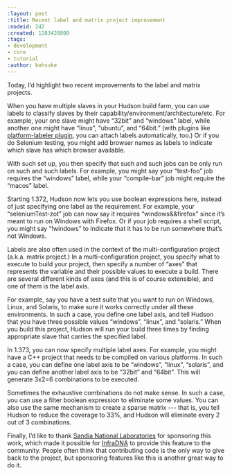 ```yaml
---
:layout: post
:title: Recent label and matrix project improvement
:nodeid: 242
:created: 1283428800
:tags:
- development
- core
- tutorial
:author: kohsuke
---
```

Today, I’d highlight two recent improvements to the label and matrix projects.

When you have multiple slaves in your Hudson build farm, you can use labels to classify slaves by their capability/environment/architecture/etc. For example, your one slave might have “32bit” and “windows” label, while another one might have “linux”, “ubuntu”, and “64bit.” (with plugins like <a href=”http://wiki.hudson-ci.org/display/HUDSON/PlatformLabeler+Plugin”>platform-labeler plugin</a>, you can attach labels automatically, too.) Or if you do Selenium testing, you might add browser names as labels to indicate which slave has which browser available.

With such set up, you then specify that such and such jobs can be only run on such and such labels. For example, you might say your “test-foo” job requires the “windows” label, while your “compile-bar” job might require the “macos” label.
<!--break-->
Starting 1.372, Hudson now lets you use boolean expressions here, instead of just specifying one label as the requirement. For example, your “seleniumTest-zot” job can now say it requires “windows&&firefox” since it’s meant to run on Windows with Firefox. Or if your job requires a shell script, you might say “!windows” to indicate that it has to be run somewhere that’s not Windows.

Labels are also often used in the context of the multi-configuration project (a.k.a. matrix project.) In a multi-configuration project, you specify what to execute to build your project, then specify a number of “axes” that represents the variable and their possible values to execute a build. There are several different kinds of axes (and this is of course extensible), and one of them is the label axis.

For example, say you have a test suite that you want to run on Windows, Linux, and Solaris, to make sure it works correctly under all these environments. In such a case, you define one label axis, and tell Hudson that you have three possible values “windows”, “linux”, and “solaris.” When you build this project, Hudson will run your build three times by finding appropriate slave that carries the specified label.

In 1.373, you can now specify multiple label axes. For example, you might have a C++ project that needs to be compiled on various platforms. In such a case, you can define one label axis to be “windows”, “linux”, “solaris”, and you can define another label axis to be “32bit” and “64bit”. This will generate 3x2=6 combinations to be executed.

Sometimes the exhaustive combinations do not make sense. In such a case, you can use a filter boolean expression to eliminate some values. You can also use the same mechanism to create a sparse matrix --- that is, you tell Hudson to reduce the coverage to 33%, and Hudson will eliminate every 2 out of 3 combinations.

Finally, I’d like to thank <a href="http://www.sandia.gov/">Sandia National Laboratories</a> for sponsoring this work, which made it possible for <a href="http://infradna.com">InfraDNA</a> to provide this feature to the community. People often think that contributing code is the only way to give back to the project, but sponsoring features like this is another great way to do it.
